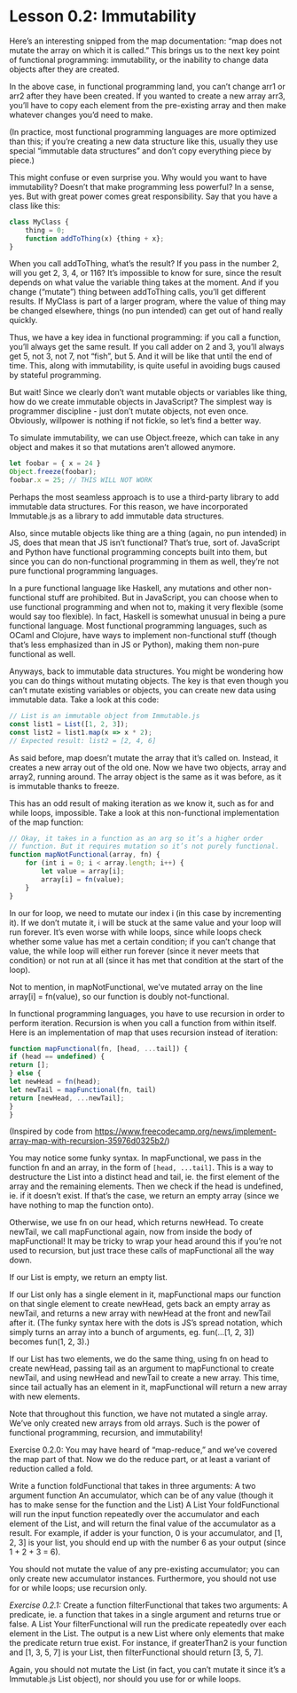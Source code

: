 # Lesson 0.2: Immutability

Here’s an interesting snipped from the map documentation: “map does not mutate the array on which it is called.” This 
brings us to the next key point of functional programming: immutability, or the inability to change data objects after 
they are created.

In the above case, in functional programming land, you can’t change arr1 or arr2 after they have been created. If you 
wanted to create a new array arr3, you’ll have to copy each element from the pre-existing array and then make whatever 
changes you’d need to make.

(In practice, most functional programming languages are more optimized than this; if you’re creating a new data 
structure like this, usually they use special “immutable data structures” and don’t copy everything piece by piece.)

This might confuse or even surprise you. Why would you want to have immutability? Doesn’t that make programming less 
powerful? In a sense, yes. But with great power comes great responsibility. Say that you have a class like this:

```javascript
class MyClass {
	thing = 0;
	function addToThing(x) {thing + x};
}
``` 

When you call addToThing, what’s the result? If you pass in the number 2, will you get 2, 3, 4, or 116? It’s impossible 
to know for sure, since the result depends on what value the variable thing takes at the moment. And if you change 
(“mutate”) thing between addToThing calls, you’ll get different results. If MyClass is part of a larger program, where 
the value of thing may be changed elsewhere, things (no pun intended) can get out of hand really quickly.

Thus, we have a key idea in functional programming: if you call a function, you’ll always get the same result. If you 
call adder on 2 and 3, you’ll always get 5, not 3, not 7, not “fish”, but 5. And it will be like that until the end of 
time. This, along with immutability, is quite useful in avoiding bugs caused by stateful programming.

But wait! Since we clearly don’t want mutable objects or variables like thing, how do we create immutable objects in 
JavaScript? The simplest way is programmer discipline - just don’t mutate objects, not even once. Obviously, willpower 
is nothing if not fickle, so let’s find a better way.

To simulate immutability, we can use Object.freeze, which can take in any object and makes it so that mutations aren’t 
allowed anymore.

```javascript
let foobar = { x = 24 }
Object.freeze(foobar);
foobar.x = 25; // THIS WILL NOT WORK
```

Perhaps the most seamless approach is to use a third-party library to add immutable data structures. For this reason, we 
have incorporated Immutable.js as a library to add immutable data structures.

Also, since mutable objects like thing are a thing (again, no pun intended) in JS, does that mean that JS isn’t 
functional? That’s true, sort of. JavaScript and Python have functional programming concepts built into them, but since 
you can do non-functional programming in them as well, they’re not pure functional programming languages.

In a pure functional language like Haskell, any mutations and other non-functional stuff are prohibited. But in 
JavaScript, you can choose when to use functional programming and when not to, making it very flexible (some would say 
too flexible). In fact, Haskell is somewhat unusual in being a pure functional language. Most functional programming languages, such as OCaml and Clojure, have ways to implement non-functional stuff (though that’s less emphasized than in JS or Python), making them non-pure functional as well.

Anyways, back to immutable data structures. You might be wondering how you can do things without mutating objects. The key is that even though you can’t mutate existing variables or objects, you can create new data using immutable data. Take a look at this code:

```javascript
// List is an immutable object from Immutable.js
const list1 = List([1, 2, 3]);
const list2 = list1.map(x => x * 2);
// Expected result: list2 = [2, 4, 6]
``` 

As said before, map doesn’t mutate the array that it’s called on. Instead, it creates a new array out of the old one. Now we have two objects, array and array2, running around. The array object is the same as it was before, as it is immutable thanks to freeze.

This has an odd result of making iteration as we know it, such as for and while loops, impossible. Take a look at this non-functional implementation of the map function:

```javascript
// Okay, it takes in a function as an arg so it’s a higher order
// function. But it requires mutation so it’s not purely functional.
function mapNotFunctional(array, fn) {
	for (int i = 0; i < array.length; i++) {
		let value = array[i];
		array[i] = fn(value);
	}
}
``` 

In our for loop, we need to mutate our index i (in this case by incrementing it). If we don’t mutate it, i will be stuck at the same value and your loop will run forever. It’s even worse with while loops, since while loops check whether some value has met a certain condition; if you can’t change that value, the while loop will either run forever (since it never meets that condition) or not run at all (since it has met that condition at the start of the loop).

Not to mention, in mapNotFunctional, we’ve mutated array on the line array[i] = fn(value), so our function is doubly not-functional.

In functional programming languages, you have to use recursion in order to perform iteration. Recursion is when you call a function from within itself. Here is an implementation of map that uses recursion instead of iteration:

```javascript
function mapFunctional(fn, [head, ...tail]) {
if (head == undefined) {
return [];
} else {
let newHead = fn(head);
let newTail = mapFunctional(fn, tail)
return [newHead, ...newTail];
}
}
```

(Inspired by code from https://www.freecodecamp.org/news/implement-array-map-with-recursion-35976d0325b2/)

You may notice some funky syntax. In mapFunctional, we pass in the function fn and an array, in the form of `[head, ...tail]`. This is a way to destructure the List into a distinct head and tail, ie. the first element of the array and the remaining elements. Then we check if the head is undefined, ie. if it doesn’t exist. If that’s the case, we return an empty array (since we have nothing to map the function onto).

Otherwise, we use fn on our head, which returns newHead. To create newTail, we call mapFunctional again, now from inside the body of mapFunctional! It may be tricky to wrap your head around this if you’re not used to recursion, but just trace these calls of mapFunctional all the way down.

If our List is empty, we return an empty list.

If our List only has a single element in it, mapFunctional maps our function on that single element to create newHead, gets back an empty array as newTail, and returns a new array with newHead at the front and newTail after it. (The funky syntax here with the dots is JS’s spread notation, which simply turns an array into a bunch of arguments, eg. fun(...[1, 2, 3]) becomes fun(1, 2, 3).)

If our List has two elements, we do the same thing, using fn on head to create newHead, passing tail as an argument to mapFunctional to create newTail, and using newHead and newTail to create a new array. This time, since tail actually has an element in it, mapFunctional will return a new array with new elements.

Note that throughout this function, we have not mutated a single array. We’ve only created new arrays from old arrays. Such is the power of functional programming, recursion, and immutability!

Exercise 0.2.0: You may have heard of “map-reduce,” and we’ve covered the map part of that. Now we do the reduce part, or at least a variant of reduction called a fold.

Write a function foldFunctional that takes in three arguments:
A two argument function
An accumulator, which can be of any value (though it has to make sense for the function and the List)
A List
Your foldFunctional will run the input function repeatedly over the accumulator and each element of the List, and will return the final value of the accumulator as a result. For example, if adder is your function, 0 is your accumulator, and [1, 2, 3] is your list, you should end up with the number 6 as your output (since 1 + 2 + 3 = 6).

You should not mutate the value of any pre-existing accumulator; you can only create new accumulator instances. Furthermore, you should not use for or while loops; use recursion only.

*Exercise 0.2.1:* Create a function filterFunctional that takes two arguments:
A predicate, ie. a function that takes in a single argument and returns true or false.
A List
Your filterFunctional will run the predicate repeatedly over each element in the List. The output is a new List where only elements that make the predicate return true exist. For instance, if greaterThan2 is your function and [1, 3, 5, 7] is your List, then filterFunctional should return [3, 5, 7].

Again, you should not mutate the List (in fact, you can’t mutate it since it’s a Immutable.js List object), nor should you use for or while loops.
